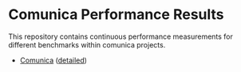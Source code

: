 # Comunica Performance Results

This repository contains continuous performance measurements for different benchmarks within comunica projects.

* [Comunica](https://comunica.github.io/comunica-performance-results/comunica/master/benchmarks-total/) ([detailed](https://comunica.github.io/comunica-performance-results/comunica/master/benchmarks-detail/))

